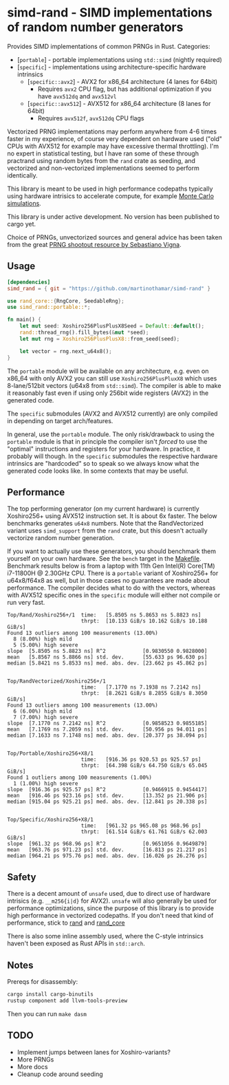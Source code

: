 # simd-rand - SIMD implementations of random number generators

Provides SIMD implementations of common PRNGs in Rust. 
Categories:
- [`portable`] - portable implementations using `std::simd` (nightly required) 
- [`specific`] - implementations using architecture-specific hardware intrinsics
  - [`specific::avx2`] - AVX2 for x86_64 architecture (4 lanes for 64bit)
    - Requires `avx2` CPU flag, but has additional optimization if you have `avx512dq` and `avx512vl`
  - [`specific::avx512`] - AVX512 for x86_64 architecture (8 lanes for 64bit)
    - Requires `avx512f`, `avx512dq` CPU flags

Vectorized PRNG implementations may perform anywhere from 4-6 times faster in my experience,
of course very dependent on hardware used ("old" CPUs with AVX512 for example may have excessive thermal throttling).
I'm no expert in statistical testing, but I have ran some of these through practrand using random bytes from the `rand` crate
as seeding, and vectorized and non-vectorized implementations seemed to perform identically.

This library is meant to be used in high performance codepaths typically using
hardware intrisics to accelerate compute, for example 
[Monte Carlo simulations](https://github.com/martinothamar/building-x-in-y/tree/main/monte-carlo-sim/rust).

This library is under active development. No version has been published to cargo yet.

Choice of PRNGs, unvectorized sources and general advice has been taken from the great [PRNG shootout resource by Sebastiano Vigna](https://prng.di.unimi.it/).

## Usage

```toml
[dependencies]
simd_rand = { git = "https://github.com/martinothamar/simd-rand" }
```

```rust
use rand_core::{RngCore, SeedableRng};
use simd_rand::portable::*;

fn main() {
    let mut seed: Xoshiro256PlusPlusX8Seed = Default::default();
    rand::thread_rng().fill_bytes(&mut *seed);
    let mut rng = Xoshiro256PlusPlusX8::from_seed(seed);

    let vector = rng.next_u64x8();
}
```

The `portable` module will be available on any architecture, e.g. even on x86_64 with only AVX2 you can still use `Xoshiro256PlusPluxX8` which uses
8-lane/512bit vectors (u64x8 from `std::simd`). The compiler is able to make it reasonably fast even if using only 256bit wide registers (AVX2) in the generated code.

The `specific` submodules (AVX2 and AVX512 currently) are only compiled in depending on target arch/features.

In general, use the `portable` module. The only risk/drawback to using the `portable` module is that in principle
the compiler isn't _forced_ to use the "optimal" instructions and registers for your hardware. In practice, it probably will though.
In the `specific` submodules the respective hardware intrinsics are "hardcoded" so to speak so we always know what the generated code looks like.
In some contexts that may be useful.

## Performance

The top performing generator (on my current hardware) is currently Xoshiro256+ using AVX512 instruction set.
It is about 6x faster. The below benchmarks generates `u64x8` numbers.
Note that the RandVectorized variant uses `simd_support` from the `rand` crate,
but this doesn't actually vectorize random number generation.

If you want to actually use these generators, you should benchmark them yourself on your own hardware. See the `bench` target in the [Makefile](/Makefile).
Benchmark results below is from a laptop with 11th Gen Intel(R) Core(TM) i7-11800H @ 2.30GHz CPU.
There is a `portable` variant of Xoshiro256+ for u64x8/f64x8 as well, but in those cases no guarantees are made about performance. The compiler
decides what to do with the vectors, whereas with AVX512 specific ones in the `specific` module will either not compile or run very fast.

```
Top/Rand/Xoshiro256+/1  time:   [5.8505 ns 5.8653 ns 5.8823 ns]
                        thrpt:  [10.133 GiB/s 10.162 GiB/s 10.188 GiB/s]
Found 13 outliers among 100 measurements (13.00%)
  8 (8.00%) high mild
  5 (5.00%) high severe
slope  [5.8505 ns 5.8823 ns] R^2            [0.9830550 0.9828000]
mean   [5.8567 ns 5.8866 ns] std. dev.      [55.633 ps 96.630 ps]
median [5.8421 ns 5.8533 ns] med. abs. dev. [23.662 ps 45.862 ps]


Top/RandVectorized/Xoshiro256+/1
                        time:   [7.1770 ns 7.1938 ns 7.2142 ns]
                        thrpt:  [8.2621 GiB/s 8.2855 GiB/s 8.3050 GiB/s]
Found 13 outliers among 100 measurements (13.00%)
  6 (6.00%) high mild
  7 (7.00%) high severe
slope  [7.1770 ns 7.2142 ns] R^2            [0.9858523 0.9855185]
mean   [7.1769 ns 7.2059 ns] std. dev.      [50.956 ps 94.011 ps]
median [7.1633 ns 7.1748 ns] med. abs. dev. [20.377 ps 38.094 ps]


Top/Portable/Xoshiro256+X8/1
                        time:   [916.36 ps 920.53 ps 925.57 ps]
                        thrpt:  [64.398 GiB/s 64.750 GiB/s 65.045 GiB/s]
Found 1 outliers among 100 measurements (1.00%)
  1 (1.00%) high severe
slope  [916.36 ps 925.57 ps] R^2            [0.9466915 0.9454417]
mean   [916.46 ps 923.16 ps] std. dev.      [13.352 ps 21.906 ps]
median [915.04 ps 925.21 ps] med. abs. dev. [12.841 ps 20.338 ps]


Top/Specific/Xoshiro256+X8/1
                        time:   [961.32 ps 965.08 ps 968.96 ps]
                        thrpt:  [61.514 GiB/s 61.761 GiB/s 62.003 GiB/s]
slope  [961.32 ps 968.96 ps] R^2            [0.9651056 0.9649879]
mean   [963.76 ps 971.23 ps] std. dev.      [16.813 ps 21.217 ps]
median [964.21 ps 975.76 ps] med. abs. dev. [16.026 ps 26.276 ps]
```

## Safety

There is a decent amount of `unsafe` used, due to direct use of hardware intrisics (e.g. `__m256{i|d}` for AVX2).
`unsafe` will also generally be used for performance optimizations, since the purpose of this library is to provide
high performance in vectorized codepaths. 
If you don't need that kind of performance, stick to [rand](https://docs.rs/rand) and [rand_core](https://docs.rs/rand_core)

There is also some inline assembly used, where the C-style intrinsics haven't been exposed as Rust APIs in `std::arch`.

## Notes

Prereqs for disassembly:

```sh
cargo install cargo-binutils
rustup component add llvm-tools-preview
```

Then you can run `make dasm`

## TODO

* Implement jumps between lanes for Xoshiro-variants?
* More PRNGs
* More docs
* Cleanup code around seeding
